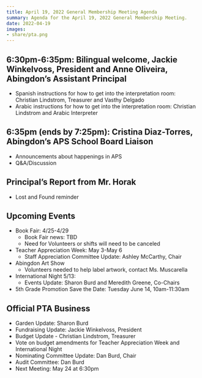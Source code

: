 ```yaml
---
title: April 19, 2022 General Membership Meeting Agenda
summary: Agenda for the April 19, 2022 General Membership Meeting.
date: 2022-04-19
images:
- share/pta.png
---
```


## 6:30pm-6:35pm: Bilingual welcome, Jackie Winkelvoss, President and Anne Oliveira, Abingdon’s Assistant Principal

- Spanish instructions for how to get into the interpretation room: Christian Lindstrom, Treasurer and Vasthy Delgado
- Arabic instructions for how to get into the interpretation room: Christian Lindstrom and Arabic Interpreter

## 6:35pm (ends by 7:25pm): Cristina Diaz-Torres, Abingdon’s APS School Board Liaison
- Announcements about happenings in APS
- Q&A/Discussion

## Principal’s Report from Mr. Horak
- Lost and Found reminder

## Upcoming Events

- Book Fair: 4/25-4/29
  - Book Fair news: TBD
  - Need for Volunteers or shifts will need to be canceled
- Teacher Appreciation Week: May 3-May 6
  - Staff Appreciation Committee Update: Ashley McCarthy, Chair
- Abingdon Art Show
  - Volunteers needed to help label artwork, contact Ms. Muscarella
- International Night 5/13:
  - Events Update: Sharon Burd and Meredith Greene, Co-Chairs
- 5th Grade Promotion Save the Date: Tuesday June 14, 10am-11:30am

## Official PTA Business 
- Garden Update: Sharon Burd
- Fundraising Update: Jackie Winkelvoss, President
- Budget Update - Christian Lindstrom, Treasurer
- Vote on budget amendments for Teacher Appreciation Week and International Night
- Nominating Committee Update: Dan Burd, Chair
- Audit Committee: Dan Burd
- Next Meeting: May 24 at 6:30pm
